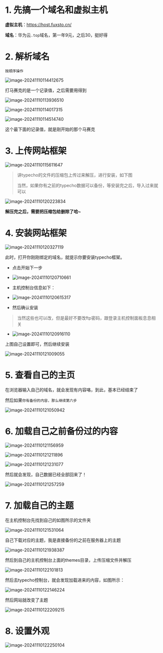 # 1. 先搞一个域名和虚拟主机
**虚拟主机**：https://host.fuxsto.cn/

**域名**：华为云`.top`域名，第一年9元，之后30，挺好得

# 2. 解析域名

`按顺序操作`

![image-20241110114412675](http://cdn.jsdelivr.net/gh/Carolynhomes/images@main/img/study/vue_springboot202411101144739.png)

打马赛克的是一个记录值，之后需要用得到

![image-20241110113936510](http://cdn.jsdelivr.net/gh/Carolynhomes/images@main/img/study/vue_springboot202411101139551.png)

![image-20241110114017315](http://cdn.jsdelivr.net/gh/Carolynhomes/images@main/img/study/vue_springboot202411101140402.png)

![image-20241110114514740](http://cdn.jsdelivr.net/gh/Carolynhomes/images@main/img/study/vue_springboot202411101145786.png)

这个最下面的记录值，就是刚开始的那个马赛克

# 3. 上传网站框架

![image-20241110115611647](http://cdn.jsdelivr.net/gh/Carolynhomes/images@main/img/study/vue_springboot202411101156911.png)

> 讲typecho的文件的压缩包上传过来解压，进行安装，如下图
>
> 当然，如果你有之前的typecho数据可以备份，等安装完之后，导入过来就可以

![image-20241110120223834](http://cdn.jsdelivr.net/gh/Carolynhomes/images@main/img/study/vue_springboot202411101202900.png)

**解压完之后，需要把压缩包给删除了哈~**

# 4. 安装网站框架

![image-20241110120327119](http://cdn.jsdelivr.net/gh/Carolynhomes/images@main/img/study/vue_springboot202411101203196.png)

此时，打开你刚刚绑定的域名，就提示你要安装typecho框架。

- 点击开始下一步
- ![image-20241110120710661](http://cdn.jsdelivr.net/gh/Carolynhomes/images@main/img/study/vue_springboot202411101207728.png)
- 主机控制台信息如下：

- ![image-20241110120615317](http://cdn.jsdelivr.net/gh/Carolynhomes/images@main/img/study/vue_springboot202411101206404.png)
- 然后确认安装

> 当然这些也可以改，但是最好不要改ftp密码，跟登录主机控制面板息息相关

- ![image-20241110120916110](http://cdn.jsdelivr.net/gh/Carolynhomes/images@main/img/study/vue_springboot202411101209178.png)

上图自己设置即可，然后继续安装

![image-20241110121009055](http://cdn.jsdelivr.net/gh/Carolynhomes/images@main/img/study/vue_springboot202411101210143.png)

# 5. 查看自己的主页

在浏览器输入自己的域名，就会发现有内容咯，到此，基本已经结束了

然后如果`你有备份的内容，那么继续第六步`

![image-20241110121050942](http://cdn.jsdelivr.net/gh/Carolynhomes/images@main/img/study/vue_springboot202411101210032.png)

# 6. 加载自己之前备份过的内容

![image-20241110121156959](http://cdn.jsdelivr.net/gh/Carolynhomes/images@main/img/study/vue_springboot202411101211002.png)

![image-20241110121211896](http://cdn.jsdelivr.net/gh/Carolynhomes/images@main/img/study/vue_springboot202411101212953.png)

![image-20241110121231077](http://cdn.jsdelivr.net/gh/Carolynhomes/images@main/img/study/vue_springboot202411101212182.png)

然后就会发现，自己数据已经全部回来了！

![image-20241110121257259](http://cdn.jsdelivr.net/gh/Carolynhomes/images@main/img/study/vue_springboot202411101212323.png)

# 7. 加载自己的主题

在主机控制台先找到自己的如图所示的文件夹

![image-20241110121531064](http://cdn.jsdelivr.net/gh/Carolynhomes/images@main/img/study/vue_springboot202411101215130.png)

自己下载对应的主题，我是直接备份的之前在服务器上的主题

![image-20241110121938387](http://cdn.jsdelivr.net/gh/Carolynhomes/images@main/img/study/vue_springboot202411101219444.png)

然后到自己的主机控制台上面的themes目录，上传压缩文件并解压

![image-20241110122101813](http://cdn.jsdelivr.net/gh/Carolynhomes/images@main/img/study/vue_springboot202411101221869.png)

然后去typecho控制台，就会发现加载进来的内容，如图所示：

![image-20241110122146224](http://cdn.jsdelivr.net/gh/Carolynhomes/images@main/img/study/vue_springboot202411101221320.png)

然后网站就改变了主题

![image-20241110122209215](http://cdn.jsdelivr.net/gh/Carolynhomes/images@main/img/study/vue_springboot202411101222313.png)

# 8. 设置外观

![image-20241110122250104](http://cdn.jsdelivr.net/gh/Carolynhomes/images@main/img/study/vue_springboot202411101222179.png)

